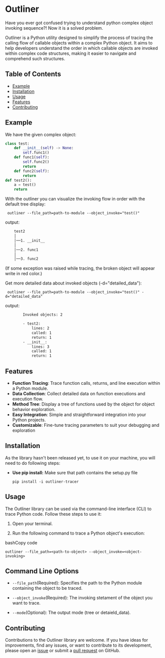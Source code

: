 # Outliner

Have you ever got confused trying to understand python complex object invoking sequence?! Now it is a solved problem.

Outliner is a Python utility designed to simplify the process of tracing the calling flow of callable objects within a complex Python object. It aims to help developers understand the order in which callable objects are invoked within complex code structures, making it easier to navigate and comprehend such structures.



## Table of Contents
- [Example](#example)
- [Installation](#installation)
- [Usage](#usage)
- [Features](#features)
- [Contributing](#contributing)

## Example

We have the given complex object:
```python
class test:
    def __init__(self) -> None:
        self.func1()
    def func1(self):
        self.func2()
        return
    def func2(self):
        return
def test2():
    a = test()
    return
``` 

With the outliner you can visualize the invoking flow in order with the default tree display:
```
 outliner --file_path=path-to-module --object_invoke="test()"
```
output:
```bash
    test2
    │
    │──1. __init__
    │
    │──2. func1
    │
    │──3. func2
```

(If some exception was raised while tracing, the broken object will appear write in red color.)

Get more detailed data about invoked objects (-d="detailed_data"):
```
 outliner --file_path=path-to-module --object_invoke="test()" -d="detailed_data"
```
output:
```bash
        Invoked objects: 2

        - test2:
            lines: 2
            called: 1
            return: 1
        - __init__:
            lines: 3
            called: 1
            return: 1
```


## Features

-   **Function Tracing**: Trace function calls, returns, and line execution within a Python module.
-   **Data Collection**: Collect detailed data on function executions and execution flow.
-   **Method Tree**: Display a tree of functions used by the object for object behavior exploration.
-   **Easy Integration**: Simple and straightforward integration into your Python projects.
-   **Customizable**: Fine-tune tracing parameters to suit your debugging and exploration

## Installation
As the library hasn't been released yet, to use it on your machine, you will need to do following steps:

-	**Use pip install:**
	Make sure that path contains the setup.py file
	``` 
	pip install -i outliner-tracer
	```

## Usage

The Outliner library can be used via the command-line interface (CLI) to trace Python code. Follow these steps to use it:

1.  Open your terminal.
    
2.  Run the following command to trace a Python object's execution:
    

bashCopy code

`outliner --file_path=<path-to-object> --object_invoke=<object-invoking>` 

## Command Line Options

-   `--file_path`(Required): Specifies the path to the Python module containing the object to be traced.
    
-   `--object_invoke`(Required): The invoking stetament of the object you want to trace.
    
-   `--mode`(Optional): The output mode (tree or detaield_data).

## Contributing

Contributions to the Outliner library are welcome. If you have ideas for improvements, find any issues, or want to contribute to its development, please open an [issue](https://github.com/your-repo/issues) or submit a [pull request](https://github.com/your-repo/pulls) on GitHub.

